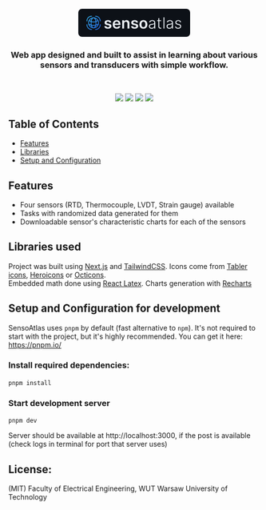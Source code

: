 <div align="center">

<p align="center">
  <a href="https://sensoatlas.vercel.app/" target="_blank">
    <img src="./.github/logo-github.svg" alt="SensoAtlas" height="56">
  </a>
</p>

<p align="center">
<h3>
  Web app designed and built to assist in learning about various sensors and
  transducers with simple workflow.
</h3>
</p>

<br>

<p align="center">
<img src="https://img.shields.io/badge/Next.js-black?style=for-the-badge&logo=nextdotjs">
<img src="https://img.shields.io/badge/typescript-blue?style=for-the-badge&logo=typescript&logoColor=white">
<img src="https://img.shields.io/badge/tailwindcss-06B6D4?style=for-the-badge&logo=tailwindcss&logoColor=white">

<img src="https://img.shields.io/badge/Work%20In%20Progress-orange?style=for-the-badge">
</p>
</div>

## Table of Contents

- [Features](#features)
- [Libraries](#libraries)
- [Setup and Configuration](#setup-configuration)

## Features<a name="features"></a>

- Four sensors (RTD, Thermocouple, LVDT, Strain gauge) available
- Tasks with randomized data generated for them
- Downloadable sensor's characteristic charts for each of the sensors

## Libraries used<a name="libraries"></a>

Project was built using [Next.js](https://nextjs.org) and [TailwindCSS](https://tailwindcss.com). Icons come from [Tabler icons](https://tabler-icons.io), [Heroicons](https://heroicons.com/) or [Octicons](https://primer.style/octicons/).<br>
Embedded math done using [React Latex](https://github.com/zzish/react-latex). Charts generation with [Recharts](https://recharts.org)

## Setup and Configuration for development

SensoAtlas uses `pnpm` by default (fast alternative to `npm`). It's not required
to start with the project, but it's highly recommended. You can get it here:
https://pnpm.io/

### Install required dependencies:
```shell
pnpm install
```

### Start development server
```shell
pnpm dev
```
Server should be available at http://localhost:3000, if the post is available (check logs in terminal for port that server uses)


## License:

(MIT) Faculty of Electrical Engineering, WUT Warsaw University of Technology
